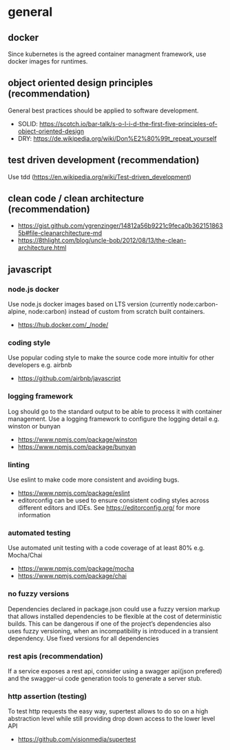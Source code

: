 # general

## docker

Since kubernetes is the agreed container managment framework, use docker images for runtimes.

## object oriented design principles (recommendation)

General best practices should be applied to software development.

* SOLID: <https://scotch.io/bar-talk/s-o-l-i-d-the-first-five-principles-of-object-oriented-design>
* DRY: <https://de.wikipedia.org/wiki/Don%E2%80%99t_repeat_yourself>

## test driven development (recommendation)

Use tdd (<https://en.wikipedia.org/wiki/Test-driven_development>)

## clean code / clean architecture (recommendation)

* <https://gist.github.com/ygrenzinger/14812a56b9221c9feca0b3621518635b#file-cleanarchitecture-md>
* <https://8thlight.com/blog/uncle-bob/2012/08/13/the-clean-architecture.html>

## javascript

### node.js docker

Use node.js docker images based on LTS version (currently node:carbon-alpine, node:carbon) instead of custom from scratch built containers.

* <https://hub.docker.com/_/node/>

### coding style

Use popular coding style to make the source code more intuitiv for other developers e.g. airbnb

* <https://github.com/airbnb/javascript>

### logging framework

Log should go to the standard output to be able to process it with container management. Use a logging framework to configure the logging detail  e.g. winston or bunyan

* <https://www.npmjs.com/package/winston>
* <https://www.npmjs.com/package/bunyan>

### linting

Use eslint to make code more consistent and avoiding bugs.

* <https://www.npmjs.com/package/eslint>
* editorconfig can be used to ensure consistent coding styles across different editors and IDEs. See <https://editorconfig.org/> for more information

### automated testing

Use automated unit testing with a code coverage of at least 80% e.g. Mocha/Chai

* <https://www.npmjs.com/package/mocha>
* <https://www.npmjs.com/package/chai>

### no fuzzy versions

Dependencies declared in package.json could use a fuzzy version markup that allows installed dependencies to be flexible at the cost of deterministic builds. This can be dangerous if one of the project’s dependencies also uses fuzzy versioning, when an incompatibility is introduced in a transient dependency.
Use fixed versions for all dependencies

### rest apis (recommendation)

If a service exposes a rest api, consider using a swagger api(json prefered) and the swagger-ui code generation tools to generate a server stub.

### http assertion (testing)

To test http requests the easy way, supertest allows to do so on a high abstraction level while still providing drop down access to the lower level API

* <https://github.com/visionmedia/supertest>
